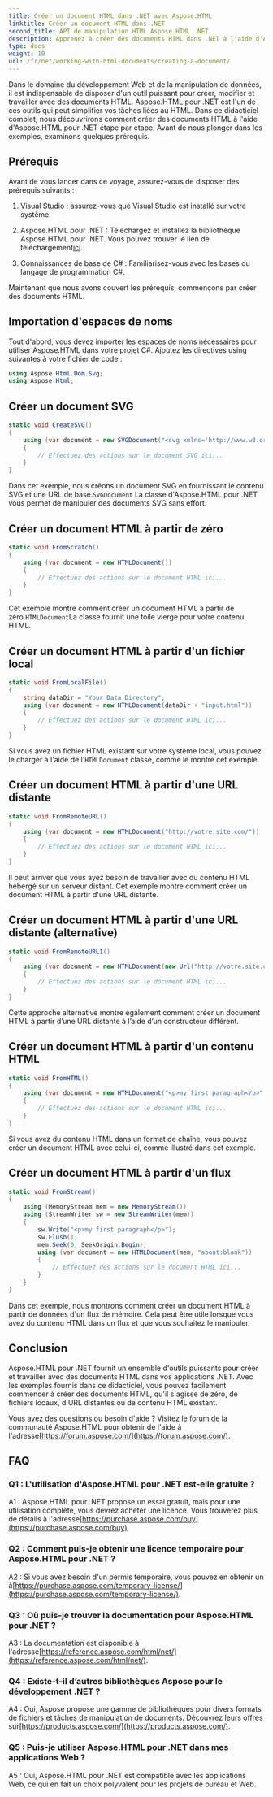 ```yaml
---
title: Créer un document HTML dans .NET avec Aspose.HTML
linktitle: Créer un document HTML dans .NET
second_title: API de manipulation HTML Aspose.HTML .NET
description: Apprenez à créer des documents HTML dans .NET à l'aide d'Aspose.HTML, à partir de zéro ou à partir d'URL. Un didacticiel complet pour les développeurs Web.
type: docs
weight: 10
url: /fr/net/working-with-html-documents/creating-a-document/
---
```


Dans le domaine du développement Web et de la manipulation de données, il est indispensable de disposer d'un outil puissant pour créer, modifier et travailler avec des documents HTML. Aspose.HTML pour .NET est l'un de ces outils qui peut simplifier vos tâches liées au HTML. Dans ce didacticiel complet, nous découvrirons comment créer des documents HTML à l'aide d'Aspose.HTML pour .NET étape par étape. Avant de nous plonger dans les exemples, examinons quelques prérequis.

## Prérequis

Avant de vous lancer dans ce voyage, assurez-vous de disposer des prérequis suivants :

1. Visual Studio : assurez-vous que Visual Studio est installé sur votre système.

2. Aspose.HTML pour .NET : Téléchargez et installez la bibliothèque Aspose.HTML pour .NET. Vous pouvez trouver le lien de téléchargement[ici](https://releases.aspose.com/html/net/).

3. Connaissances de base de C# : Familiarisez-vous avec les bases du langage de programmation C#.

Maintenant que nous avons couvert les prérequis, commençons par créer des documents HTML.

## Importation d'espaces de noms

Tout d'abord, vous devez importer les espaces de noms nécessaires pour utiliser Aspose.HTML dans votre projet C#. Ajoutez les directives using suivantes à votre fichier de code :

```csharp
using Aspose.Html.Dom.Svg;
using Aspose.Html;
```

## Créer un document SVG

```csharp
static void CreateSVG()
{
    using (var document = new SVGDocument("<svg xmlns='http://www.w3.org/2000/svg'><circle cx='50' cy='50' r='40'/></svg>", "about:blank"))
    {
        // Effectuez des actions sur le document SVG ici...
    }
}
```

 Dans cet exemple, nous créons un document SVG en fournissant le contenu SVG et une URL de base.`SVGDocument` La classe d'Aspose.HTML pour .NET vous permet de manipuler des documents SVG sans effort.

## Créer un document HTML à partir de zéro

```csharp
static void FromScratch()
{
    using (var document = new HTMLDocument())
    {
        // Effectuez des actions sur le document HTML ici...
    }
}
```

 Cet exemple montre comment créer un document HTML à partir de zéro.`HTMLDocument`La classe fournit une toile vierge pour votre contenu HTML.

## Créer un document HTML à partir d'un fichier local

```csharp
static void FromLocalFile()
{
    string dataDir = "Your Data Directory";
    using (var document = new HTMLDocument(dataDir + "input.html"))
    {
        // Effectuez des actions sur le document HTML ici...
    }
}
```

 Si vous avez un fichier HTML existant sur votre système local, vous pouvez le charger à l'aide de l'`HTMLDocument` classe, comme le montre cet exemple.

## Créer un document HTML à partir d'une URL distante

```csharp
static void FromRemoteURL()
{
    using (var document = new HTMLDocument("http://votre.site.com/"))
    {
        // Effectuez des actions sur le document HTML ici...
    }
}
```

Il peut arriver que vous ayez besoin de travailler avec du contenu HTML hébergé sur un serveur distant. Cet exemple montre comment créer un document HTML à partir d'une URL distante.

## Créer un document HTML à partir d'une URL distante (alternative)

```csharp
static void FromRemoteURL1()
{
    using (var document = new HTMLDocument(new Url("http://votre.site.com/")))
    {
        // Effectuez des actions sur le document HTML ici...
    }
}
```

Cette approche alternative montre également comment créer un document HTML à partir d’une URL distante à l’aide d’un constructeur différent.

## Créer un document HTML à partir d'un contenu HTML

```csharp
static void FromHTML()
{
    using (var document = new HTMLDocument("<p>my first paragraph</p>", "."))
    {
        // Effectuez des actions sur le document HTML ici...
    }
}
```

Si vous avez du contenu HTML dans un format de chaîne, vous pouvez créer un document HTML avec celui-ci, comme illustré dans cet exemple.

## Créer un document HTML à partir d'un flux

```csharp
static void FromStream()
{
    using (MemoryStream mem = new MemoryStream())
    using (StreamWriter sw = new StreamWriter(mem))
    {
        sw.Write("<p>my first paragraph</p>");
        sw.Flush();
        mem.Seek(0, SeekOrigin.Begin);
        using (var document = new HTMLDocument(mem, "about:blank"))
        {
            // Effectuez des actions sur le document HTML ici...
        }
    }
}
```

Dans cet exemple, nous montrons comment créer un document HTML à partir de données d'un flux de mémoire. Cela peut être utile lorsque vous avez du contenu HTML dans un flux et que vous souhaitez le manipuler.

## Conclusion

Aspose.HTML pour .NET fournit un ensemble d'outils puissants pour créer et travailler avec des documents HTML dans vos applications .NET. Avec les exemples fournis dans ce didacticiel, vous pouvez facilement commencer à créer des documents HTML, qu'il s'agisse de zéro, de fichiers locaux, d'URL distantes ou de contenu HTML existant.

 Vous avez des questions ou besoin d'aide ? Visitez le forum de la communauté Aspose.HTML pour obtenir de l'aide à l'adresse[https://forum.aspose.com/](https://forum.aspose.com/).

## FAQ

### Q1 : L'utilisation d'Aspose.HTML pour .NET est-elle gratuite ?
 A1 : Aspose.HTML pour .NET propose un essai gratuit, mais pour une utilisation complète, vous devrez acheter une licence. Vous trouverez plus de détails à l'adresse[https://purchase.aspose.com/buy](https://purchase.aspose.com/buy).

### Q2 : Comment puis-je obtenir une licence temporaire pour Aspose.HTML pour .NET ?
 A2 : Si vous avez besoin d'un permis temporaire, vous pouvez en obtenir un à[https://purchase.aspose.com/temporary-license/](https://purchase.aspose.com/temporary-license/).

### Q3 : Où puis-je trouver la documentation pour Aspose.HTML pour .NET ?
A3 : La documentation est disponible à l'adresse[https://reference.aspose.com/html/net/](https://reference.aspose.com/html/net/).

### Q4 : Existe-t-il d’autres bibliothèques Aspose pour le développement .NET ?
 A4 : Oui, Aspose propose une gamme de bibliothèques pour divers formats de fichiers et tâches de manipulation de documents. Découvrez leurs offres sur[https://products.aspose.com/](https://products.aspose.com/).

### Q5 : Puis-je utiliser Aspose.HTML pour .NET dans mes applications Web ?
A5 : Oui, Aspose.HTML pour .NET est compatible avec les applications Web, ce qui en fait un choix polyvalent pour les projets de bureau et Web.
